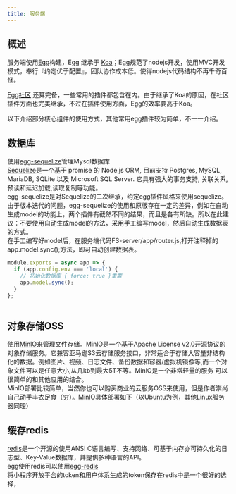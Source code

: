 ```yaml
---
title: 服务端
---
```

## 概述
服务端使用[Egg](https://www.eggjs.org/)构建，Egg 继承于 [Koa](https://github.com/koajs/koa)；Egg规范了nodejs开发，使用MVC开发模式，奉行『约定优于配置』，团队协作成本低。使得nodejs代码结构不再千奇百怪。  

[Egg社区](https://github.com/search?q=topic%3Aegg-plugin&type=Repositories) 还算完备，一些常用的插件都包含在内。由于继承了Koa的原因，在社区插件方面也完美继承，不过在插件使用方面，Egg的效率要高于Koa。  

以下介绍部分核心组件的使用方式，其他常用egg插件较为简单，不一一介绍。

## 数据库
使用[egg-sequelize](https://github.com/eggjs/egg-sequelize)管理Mysql数据库  
[Sequelize](https://sequelize.org/)是一个基于 promise 的 Node.js ORM, 目前支持 Postgres, MySQL, MariaDB, SQLite 以及 Microsoft SQL Server. 它具有强大的事务支持, 关联关系, 预读和延迟加载,读取复制等功能。  
egg-sequelize是对Sequelize的二次继承，约定egg插件风格来使用sequelize。由于版本迭代的问题，egg-sequelize的使用和原版存在一定的差异，例如在自动生成model的功能上，两个插件有截然不同的结果，而且是各有所缺。所以在此建议：不要使用自动生成model的方法，采用手工编写model，然后自动生成数据表的方式。  
在手工编写好model后，在服务端代码FS-server/app/router.js,打开注释掉的app.model.sync();方法，即可自动创建数据表。
```javascript
module.exports = async app => {
  if (app.config.env === 'local') {
    // 初始化数据库 { force: true }重置
    app.model.sync();
  }
};
  
```
## 对象存储OSS
使用[MinlO](https://www.minio.org.cn/)来管理文件存储。MinlO是一个基于Apache License v2.0开源协议的对象存储服务。它兼容亚马逊S3云存储服务接口，非常适合于存储大容量非结构化的数据。例如图片、视频、日志文件、备份数据和容器/虚拟机镜像等,而一个对象文件可以是任意大小,从几kb到最大5T不等。MinlO是一个非常轻量的服务 可以很简单的和其他应用的结合。  
MinlO部署比较简单，当然你也可以购买商业的云服务OSS来使用，但是作者崇尚自己动手丰衣足食（穷）。MinlO具体部署如下（以Ubuntu为例，其他Linux服务器同理）  

## 缓存redis
[redis](https://redis.io/)是一个开源的使用ANSI C语言编写、支持网络、可基于内存亦可持久化的日志型、Key-Value数据库，并提供多种语言的API。  
egg使用redis可以使用[egg-redis](https://github.com/eggjs/egg-redis)  
将小程序开放平台的token和用户体系生成的token保存在redis中是一个很好的选择，

